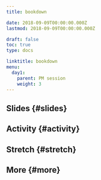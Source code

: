 ```yaml
---
title: bookdown

date: 2018-09-09T00:00:00.000Z
lastmod: 2018-09-09T00:00:00.000Z

draft: false
toc: true
type: docs

linktitle: bookdown
menu:
  day1:
    parent: PM session
    weight: 3
---
```


## Slides {#slides}

<!--[Link](../../../slides/bookdown.html)-->



## Activity {#activity}

## Stretch {#stretch}

## More {#more}

